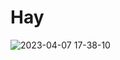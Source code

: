 # Hay
![2023-04-07 17-38-10](https://user-images.githubusercontent.com/86181396/230619652-7d2f1538-20cc-4f32-b28d-3e3741ec4762.gif)
